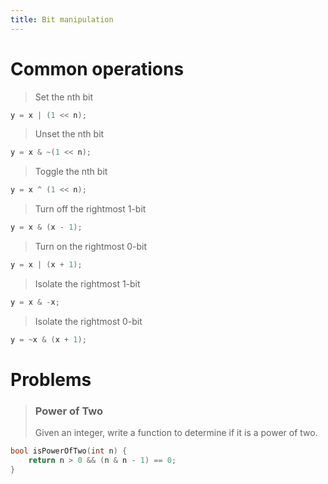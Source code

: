 ```yaml
---
title: Bit manipulation
---
```


# Common operations

> Set the nth bit

```c++
y = x | (1 << n);
```

> Unset the nth bit

```c++
y = x & ~(1 << n);
```

> Toggle the nth bit

```c++
y = x ^ (1 << n);
```

> Turn off the rightmost 1-bit

```c++
y = x & (x - 1);
```

> Turn on the rightmost 0-bit

```c++
y = x | (x + 1);
```

> Isolate the rightmost 1-bit

```c++
y = x & -x;
```

> Isolate the rightmost 0-bit

```c++
y = ~x & (x + 1);
```

# Problems

> ### Power of Two
> Given an integer, write a function to determine if it is a power of two.

```c++
bool isPowerOfTwo(int n) {
    return n > 0 && (n & n - 1) == 0;
}
```
